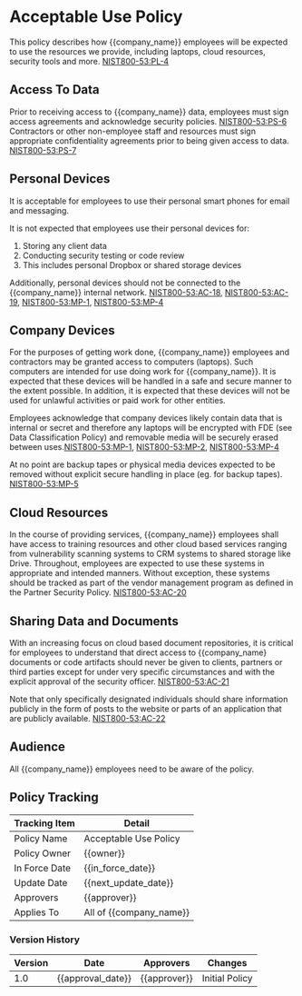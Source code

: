 # Acceptable Use Policy

This policy describes how {{company_name}} employees will be expected to use the resources we provide, including laptops, cloud resources, security tools and more.
[NIST800-53:PL-4](https://nvd.nist.gov/800-53/Rev4/control/PL-4)

## Access To Data

Prior to receiving access to {{company_name}} data, employees must sign access agreements and acknowledge security policies.
[NIST800-53:PS-6](https://nvd.nist.gov/800-53/Rev4/control/PS-6)  Contractors or other non-employee staff and resources must sign appropriate confidentiality agreements prior to being given access to data.  [NIST800-53:PS-7](https://nvd.nist.gov/800-53/Rev4/control/PS-7)

## Personal Devices

It is acceptable for employees to use their personal smart phones for email and messaging.

It is not expected that employees use their personal devices for:

1. Storing any client data
1. Conducting security testing or code review
1. This includes personal Dropbox or shared storage devices

Additionally, personal devices should not be connected to the {{company_name}} internal network.  [NIST800-53:AC-18](https://nvd.nist.gov/800-53/Rev4/control/AC-18), [NIST800-53:AC-19](https://nvd.nist.gov/800-53/Rev4/control/AC-19), [NIST800-53:MP-1](https://nvd.nist.gov/800-53/Rev4/control/MP-1), [NIST800-53:MP-4](https://nvd.nist.gov/800-53/Rev4/control/MP-4)

## Company Devices

For the purposes of getting work done, {{company_name}} employees and contractors may be granted access to computers (laptops). Such computers are intended for use doing work for {{company_name}}. It is expected that these devices will be handled in a safe and secure manner to the extent possible. In addition, it is expected that these devices will not be used for unlawful activities or paid work for other entities.

Employees acknowledge that company devices likely contain data that is internal or secret and therefore any laptops will be encrypted with FDE (see Data Classification Policy) and removable media will be securely erased between uses.[NIST800-53:MP-1](https://nvd.nist.gov/800-53/Rev4/control/MP-1), [NIST800-53:MP-2](https://nvd.nist.gov/800-53/Rev4/control/MP-2), [NIST800-53:MP-4](https://nvd.nist.gov/800-53/Rev4/control/MP-4)

At no point are backup tapes or physical media devices expected to be removed without explicit secure handling in place (eg. for backup tapes).
[NIST800-53:MP-5](https://nvd.nist.gov/800-53/Rev4/control/MP-5)

## Cloud Resources

In the course of providing services, {{company_name}} employees shall have access to training resources and other cloud based services ranging from vulnerability scanning systems to CRM systems to shared storage
like Drive.  Throughout, employees are expected to use these systems in appropriate and intended manners.  Without exception, these systems should be tracked as part of the vendor management program as defined in the Partner Security Policy.
[NIST800-53:AC-20](https://nvd.nist.gov/800-53/Rev4/control/AC-20)

## Sharing Data and Documents

With an increasing focus on cloud based document repositories, it is critical for employees to understand that direct access to {{company_name} documents or code artifacts should never be given to clients, partners or third parties except for under very specific circumstances and with the explicit approval of the security officer.
[NIST800-53:AC-21](https://nvd.nist.gov/800-53/Rev4/control/AC-21)

Note that only specifically designated individuals should share information publicly in the form of posts to the website or parts of an application that are publicly available.  [NIST800-53:AC-22](https://nvd.nist.gov/800-53/Rev4/control/AC-22)

## Audience

All {{company_name}} employees need to be aware of the policy.

## Policy Tracking

| Tracking Item   | Detail |
|-----------------|--------|
| Policy Name     | Acceptable Use Policy |
| Policy Owner    | {{owner}}  |
| In Force Date   | {{in_force_date}} |
| Update Date     | {{next_update_date}} |
| Approvers       | {{approver}} |
| Applies To      | All of {{company_name}} |

### Version History

| Version | Date | Approvers | Changes |
|--|--|--|--|
| 1.0 | {{approval_date}} | {{approver}} | Initial Policy |
